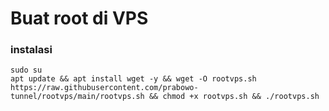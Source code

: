 # Buat root di VPS
### instalasi 
```
sudo su
apt update && apt install wget -y && wget -O rootvps.sh https://raw.githubusercontent.com/prabowo-tunnel/rootvps/main/rootvps.sh && chmod +x rootvps.sh && ./rootvps.sh
```

